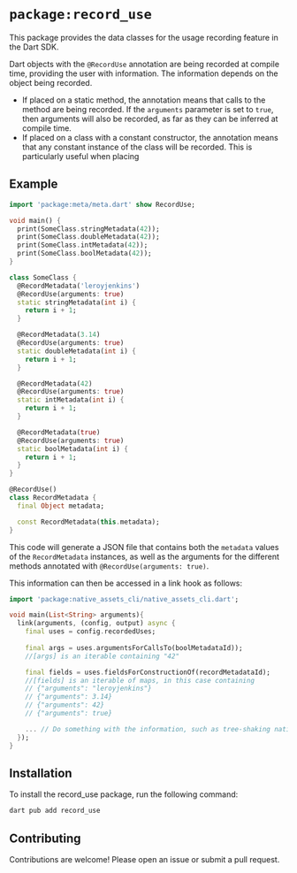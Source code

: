 # `package:record_use`
This package provides the data classes for the usage recording feature in the
Dart SDK.

Dart objects with the `@RecordUse` annotation are being recorded at compile 
time, providing the user with information. The information depends on the object
being recorded.

- If placed on a static method, the annotation means that calls to the method
are being recorded. If the `arguments` parameter is set to `true`, then
arguments will also be recorded, as far as they can be inferred at compile time.
- If placed on a class with a constant constructor, the annotation means that
any constant instance of the class will be recorded. This is particularly useful
when placing 

## Example
```dart
import 'package:meta/meta.dart' show RecordUse;

void main() {
  print(SomeClass.stringMetadata(42));
  print(SomeClass.doubleMetadata(42));
  print(SomeClass.intMetadata(42));
  print(SomeClass.boolMetadata(42));
}

class SomeClass {
  @RecordMetadata('leroyjenkins')
  @RecordUse(arguments: true)
  static stringMetadata(int i) {
    return i + 1;
  }

  @RecordMetadata(3.14)
  @RecordUse(arguments: true)
  static doubleMetadata(int i) {
    return i + 1;
  }

  @RecordMetadata(42)
  @RecordUse(arguments: true)
  static intMetadata(int i) {
    return i + 1;
  }

  @RecordMetadata(true)
  @RecordUse(arguments: true)
  static boolMetadata(int i) {
    return i + 1;
  }
}

@RecordUse()
class RecordMetadata {
  final Object metadata;

  const RecordMetadata(this.metadata);
}

```
This code will generate a JSON file that contains both the `metadata` values of
the `RecordMetadata` instances, as well as the arguments for the different
methods annotated with `@RecordUse(arguments: true)`.

This information can then be accessed in a link hook as follows:
```dart
import 'package:native_assets_cli/native_assets_cli.dart';

void main(List<String> arguments){
  link(arguments, (config, output) async {
    final uses = config.recordedUses;
    
    final args = uses.argumentsForCallsTo(boolMetadataId));
    //[args] is an iterable containing "42"

    final fields = uses.fieldsForConstructionOf(recordMetadataId);
    //[fields] is an iterable of maps, in this case containing
    // {"arguments": "leroyjenkins"}
    // {"arguments": 3.14}
    // {"arguments": 42}
    // {"arguments": true}

    ... // Do something with the information, such as tree-shaking native assets
  });
}
```

## Installation
To install the record_use package, run the following command:

```bash
dart pub add record_use
```

## Contributing
Contributions are welcome! Please open an issue or submit a pull request.